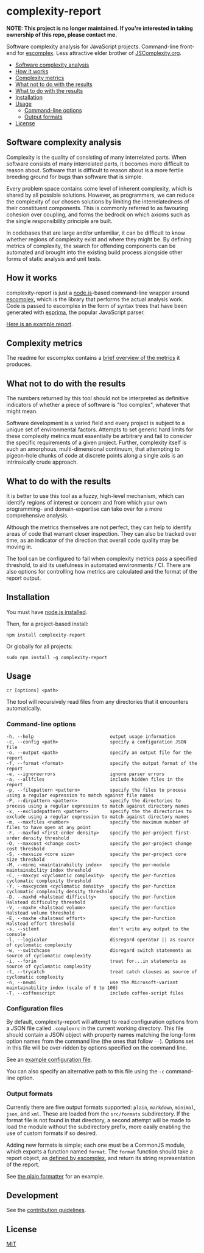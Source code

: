 # complexity-report

**NOTE: This project is no longer maintained. If you're interested in taking ownership of this repo, please contact me.**

Software complexity analysis for JavaScript projects.
Command-line front-end for [escomplex].
Less attractive elder brother of [JSComplexity.org][jscomplexity].

* [Software complexity analysis](#software-complexity-analysis)
* [How it works](#how-it-works)
* [Complexity metrics](#complexity-metrics)
* [What not to do with the results](#what-not-to-do-with-the-results)
* [What to do with the results](#what-to-do-with-the-results)
* [Installation](#installation)
* [Usage](#usage)
    * [Command-line options](#command-line-options)
    * [Output formats](#output-formats)
* [License](#license)

## Software complexity analysis

Complexity is the quality of
consisting of many interrelated parts.
When software consists of many interrelated parts,
it becomes more difficult to reason about.
Software that is difficult to reason about
is a more fertile breeding ground for bugs
than software that is simple.

Every problem space contains some level of inherent complexity,
which is shared by all possible solutions.
However, as programmers,
we can reduce the complexity of our chosen solutions
by limiting the interrelatedness of their constituent components.
This is commonly referred to as favouring cohesion over coupling,
and forms the bedrock on which axioms
such as the single responsibility principle are built.

In codebases that are large and/or unfamiliar,
it can be difficult to know
whether regions of complexity exist
and where they might be.
By defining metrics of complexity,
the search for offending components can be automated
and brought into the existing build process
alongside other forms of static analysis
and unit tests.

## How it works

complexity-report is just
a [node.js][node]-based
command-line wrapper around [escomplex],
which is the library
that performs the actual analysis work.
Code is passed to escomplex
in the form of syntax trees
that have been generated
with [esprima],
the popular JavaScript parser.

[Here is an example report][eg].

## Complexity metrics

The readme for escomplex contains
a [brief overview of the metrics][metrics]
it produces.

## What not to do with the results

The numbers returned by this tool
should not be interpreted
as definitive indicators
of whether a piece of software
is "too complex",
whatever that might mean.

Software development is a varied field
and every project is subject
to a unique set of environmental factors.
Attempts to set generic hard limits
for these complexity metrics
must essentially be arbitrary
and fail to consider
the specific requirements
of a given project.
Further, complexity itself
is such an amorphous, multi-dimensional continuum,
that attempting to pigeon-hole chunks of code
at discrete points along a single axis
is an intrinsically crude approach.

## What to do with the results

It is better to use this tool
as a fuzzy, high-level mechanism,
which can identify regions of interest
or concern
and from which
your own programming- and domain-expertise
can take over
for a more comprehensive analysis.

Although the metrics themselves are not perfect,
they can help to identify areas of code
that warrant closer inspection.
They can also be tracked over time,
as an indicator of the direction
that overall code quality may be moving in.

The tool can be configured to fail
when complexity metrics pass a specified threshold,
to aid its usefulness in automated environments / CI.
There are also options
for controlling how metrics are calculated
and the format of the report output.

## Installation

You must have [node.js installed][nodeinstall].

Then, for a project-based install:

```
npm install complexity-report
```

Or globally for all projects:

```
sudo npm install -g complexity-report
```

## Usage

```
cr [options] <path>
```

The tool will recursively read files
from any directories that it encounters
automatically.

### Command-line options

```
-h, --help                            output usage information
-c, --config <path>                   specify a configuration JSON file
-o, --output <path>                   specify an output file for the report
-f, --format <format>                 specify the output format of the report
-e, --ignoreerrors                    ignore parser errors
-a, --allfiles                        include hidden files in the report
-p, --filepattern <pattern>           specify the files to process using a regular expression to match against file names
-P, --dirpattern <pattern>            specify the directories to process using a regular expression to match against directory names
-x, --excludepattern <pattern>        specify the the directories to exclude using a regular expression to match against directory names
-m, --maxfiles <number>               specify the maximum number of files to have open at any point
-F, --maxfod <first-order density>    specify the per-project first-order density threshold
-O, --maxcost <change cost>           specify the per-project change cost threshold
-S, --maxsize <core size>             specify the per-project core size threshold
-M, --minmi <maintainability index>   specify the per-module maintainability index threshold
-C, --maxcyc <cyclomatic complexity>  specify the per-function cyclomatic complexity threshold
-Y, --maxcycden <cyclomatic density>  specify the per-function cyclomatic complexity density threshold
-D, --maxhd <halstead difficulty>     specify the per-function Halstead difficulty threshold
-V, --maxhv <halstead volume>         specify the per-function Halstead volume threshold
-E, --maxhe <halstead effort>         specify the per-function Halstead effort threshold
-s, --silent                          don't write any output to the console
-l, --logicalor                       disregard operator || as source of cyclomatic complexity
-w, --switchcase                      disregard switch statements as source of cyclomatic complexity
-i, --forin                           treat for...in statements as source of cyclomatic complexity
-t, --trycatch                        treat catch clauses as source of cyclomatic complexity
-n, --newmi                           use the Microsoft-variant maintainability index (scale of 0 to 100)
-T, --coffeescript                    include coffee-script files
```

### Configuration files

By default,
complexity-report will attempt
to read configuration options
from a JSON file
called `.complexrc`
in the current working directory.
This file should contain
a JSON object
with property names
matching the long-form
option names
from the command line
(the ones that follow `--`).
Options set in this file
will be over-ridden
by options specified
on the command line.

See an [example configuration file][egconfig].

You can also specify
an alternative path
to this file
using the `-c`
command-line option.

### Output formats

Currently there are five output formats supported:
`plain`,
`markdown`,
`minimal`,
`json`,
and `xml`.
These are loaded
from the `src/formats` subdirectory.
If the format file is not found
in that directory,
a second attempt will be made to load the module
without the subdirectory prefix,
more easily enabling the use of
custom formats if so desired.

Adding new formats is simple;
each one must be a CommonJS module,
which exports a function named `format`.
The `format` function
should take a report object,
as [defined by escomplex][format],
and return its string
representation of the report.

See [the plain formatter][plain]
for an example.

## Development

See the [contribution guidelines][contributions].

## License

[MIT][license]

[ci-image]: https://secure.travis-ci.org/philbooth/complexity-report.png?branch=master
[ci-status]: http://travis-ci.org/#!/philbooth/complexity-report
[escomplex]: https://github.com/philbooth/escomplex
[jscomplexity]: http://jscomplexity.org/
[node]: http://nodejs.org/
[esprima]: http://esprima.org/
[eg]: https://github.com/philbooth/complexity-report/blob/master/EXAMPLE.md
[metrics]: https://github.com/philbooth/escomplex/blob/master/README.md#metrics
[nodeinstall]: http://nodejs.org/download
[egconfig]: https://github.com/philbooth/complexity-report/blob/master/.complexrc.example
[format]: https://github.com/philbooth/escomplex/blob/master/README.md#result
[plain]: https://github.com/philbooth/complexity-report/blob/master/src/formats/plain.js
[contributions]: https://github.com/philbooth/complexity-report/blob/master/CONTRIBUTING.md
[license]: https://github.com/philbooth/complexity-report/blob/master/COPYING


